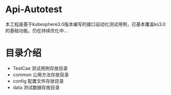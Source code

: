# Api-Autotest
本工程是基于kubesphere3.0版本编写的接口自动化测试用例，已基本覆盖ks3.0的基础功能。仍在持续优化中...
# 目录介绍
- TestCae   测试用例存放目录
- common    公用方法存放目录
- config    配置文件存放目录
- data      测试数据存放目录
